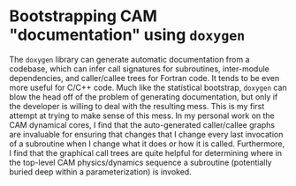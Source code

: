 # Bootstrapping CAM "documentation" using `doxygen`
The `doxygen` library can generate automatic documentation from a codebase, which can infer call signatures for subroutines,
inter-module dependencies, and caller/callee trees for Fortran code. It tends to be even more useful for C/C++ code.
Much like the statistical bootstrap, `doxygen` can blow the head off of the problem of generating documentation,
but only if the developer is willing to deal with the resulting mess. This is my first attempt at trying to make sense of this mess.
In my personal work on the CAM dynamical cores, I find that the auto-generated caller/callee graphs are
invaluable for ensuring that changes that I change every last invocation of a subroutine when I change what it does or how it is called.
Furthermore, I find that the graphical call trees are quite helpful for determining where in the top-level CAM physics/dynamics sequence a
subroutine (potentially buried deep within a parameterization) is invoked. 
